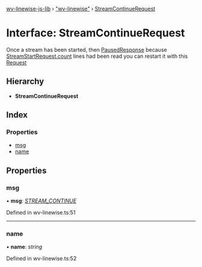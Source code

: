 [wv-linewise-js-lib](../README.md) › ["wv-linewise"](../modules/_wv_linewise_.md) › [StreamContinueRequest](_wv_linewise_.streamcontinuerequest.md)

# Interface: StreamContinueRequest

Once a stream has been started, then [PausedResponse](_wv_linewise_.pausedresponse.md) because
[StreamStartRequest.count](_wv_linewise_.streamstartrequest.md#count) lines had been read you can restart it with
this [Request](../modules/_wv_linewise_.md#request)

## Hierarchy

* **StreamContinueRequest**

## Index

### Properties

* [msg](_wv_linewise_.streamcontinuerequest.md#msg)
* [name](_wv_linewise_.streamcontinuerequest.md#name)

## Properties

###  msg

• **msg**: *[STREAM_CONTINUE](../enums/_wv_linewise_.request_type.md#stream_continue)*

Defined in wv-linewise.ts:51

___

###  name

• **name**: *string*

Defined in wv-linewise.ts:52
